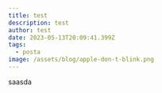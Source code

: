 ```yaml
---
title: test
description: test
author: test
date: 2023-05-13T20:09:41.399Z
tags:
  - posta
image: /assets/blog/apple-don-t-blink.png
---
```

saasda